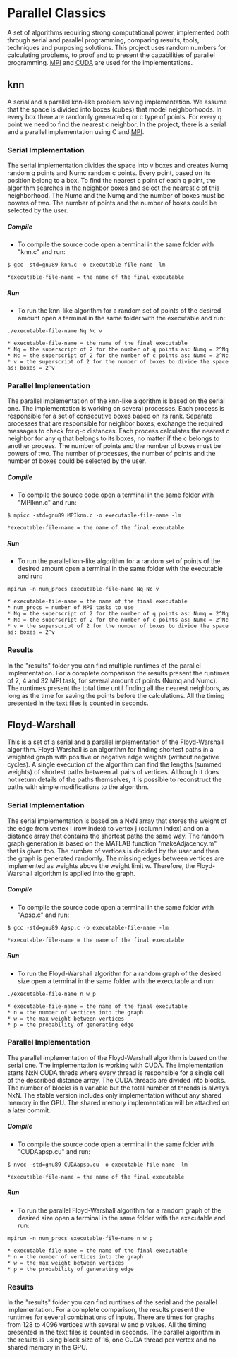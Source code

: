 
# Parallel Classics
A set of algorithms requiring strong computational power, implemented both through serial and parallel programming, comparing results, tools, techniques and purposing solutions. This project uses random numbers for calculating problems, to proof and to present the capabilities of parallel programming. [MPI](https://www.open-mpi.org/) and [CUDA](https://developer.nvidia.com/cuda-zone) are used for the implementations.


## knn
A serial and a parallel knn-like problem solving implementation. We assume that the space is divided into boxes (cubes) that model neighborhoods. In every box there are randomly generated q or c type of points. For every q point we need to find the nearest c neighbor. In the project, there is a serial and a parallel implementation using C and [MPI](https://www.open-mpi.org/).

### Serial Implementation
The serial implementation divides the space into v boxes and creates Numq random q points and Numc random c points. Every point, based on its position belong to a box. To find the nearest c point of each q point, the algorithm searches in the neighbor boxes and select the nearest c of this neighborhood. The Numc and the Numq and the number of boxes must be powers of two. The number of points and the number of boxes could be selected by the user.

##### Compile
- To compile the source code open a terminal in the same folder with "knn.c" and run:

```$ gcc -std=gnu89 knn.c -o executable-file-name -lm```

	*executable-file-name = the name of the final executable

##### Run
- To run the knn-like algorithm for a random set of points of the desired amount open a terminal in the same folder with the executable and run:

```./executable-file-name Nq Nc v```
	
	* executable-file-name = the name of the final executable
	* Nq = the superscript of 2 for the number of q points as: Numq = 2^Nq
	* Nc = the superscript of 2 for the number of c points as: Numc = 2^Nc
	* v = the superscript of 2 for the number of boxes to divide the space as: boxes = 2^v


### Parallel Implementation
The parallel implementation of the knn-like algorithm is based on the serial one. The implementation is working on several processes. Each process is responsible for a set of consecutive boxes based on its rank. Separate processes that are responsible for neighbor boxes, exchange the required messages to check for q-c distances. Each process calculates the nearest c neighbor for any q that belongs to its boxes, no matter if the c belongs to another process. The number of points and the number of boxes must be powers of two. The number of processes, the number of points and the number of boxes could be selected by the user.
 
##### Compile
- To compile the source code open a terminal in the same folder with "MPIknn.c" and run:

```$ mpicc -std=gnu89 MPIknn.c -o executable-file-name -lm```

	*executable-file-name = the name of the final executable

##### Run
- To run the parallel knn-like algorithm for a random set of points of the desired amount open a terminal in the same folder with the executable and run:

```mpirun -n num_procs executable-file-name Nq Nc v```
	
	* executable-file-name = the name of the final executable
	* num_procs = number of MPI tasks to use
	* Nq = the superscript of 2 for the number of q points as: Numq = 2^Nq
	* Nc = the superscript of 2 for the number of c points as: Numc = 2^Nc
	* v = the superscript of 2 for the number of boxes to divide the space as: boxes = 2^v


### Results
In the "results" folder you can find multiple runtimes of the parallel implementation. For a complete comparison the results present the runtimes of 2, 4 and 32 MPI task, for several amount of points (Numq and Numc). The runtimes present the total time until finding all the nearest neighbors, as long as the time for saving the points before the calculations. All the timing presented in the text files is counted in seconds.


## Floyd-Warshall
This is a set of a serial and a parallel implementation of the Floyd-Warshall algorithm. Floyd-Warshall is an algorithm for finding shortest paths in a weighted graph with positive or negative edge weights (without negative cycles). A single execution of the algorithm can find the lengths (summed weights) of shortest paths between all pairs of vertices. Although it does not return details of the paths themselves, it is possible to reconstruct the paths with simple modifications to the algorithm.

### Serial Implementation
The serial implementation is based on a NxN array that stores the weight of the edge from vertex i (row index) to vertex j (column index) and on a distance array that contains the shortest paths the same way. The random graph generation is based on the MATLAB function "makeAdjacency.m" that is given too. The number of vertices is decided by the user and then the graph is generated randomly. The missing edges between vertices are implemented as weights above the weight limit w. Therefore, the Floyd-Warshall algorithm is applied into the graph.


##### Compile
- To compile the source code open a terminal in the same folder with "Apsp.c" and run:

```$ gcc -std=gnu89 Apsp.c -o executable-file-name -lm```

	*executable-file-name = the name of the final executable

##### Run
- To run the Floyd-Warshall algorithm for a random graph of the desired size open a terminal in the same folder with the executable and run:

```./executable-file-name n w p```
	
	* executable-file-name = the name of the final executable
	* n = the number of vertices into the graph
	* w = the max weight between vertices
	* p = the probability of generating edge


### Parallel Implementation
The parallel implementation of the Floyd-Warshall algorithm is based on the serial one. The implementation is working with CUDA. The implementation starts NxN CUDA threds where every thread is responsible for a single cell of the described distance array. The CUDA threads are divided into blocks. The number of blocks is a variable but the total number of threads is always NxN. The stable version includes only implementation without any shared memory in the GPU. The shared memory implementation will be attached on a later commit.
 
##### Compile
- To compile the source code open a terminal in the same folder with "CUDAapsp.cu" and run:

```$ nvcc -std=gnu89 CUDAapsp.cu -o executable-file-name -lm```

	*executable-file-name = the name of the final executable

##### Run
- To run the parallel Floyd-Warshall algorithm for a random graph of the desired size open a terminal in the same folder with the executable and run:

```mpirun -n num_procs executable-file-name n w p```
	
	* executable-file-name = the name of the final executable
	* n = the number of vertices into the graph
	* w = the max weight between vertices
	* p = the probability of generating edge


### Results
In the "results" folder you can find runtimes of the serial and the parallel implementation. For a complete comparison, the results present the runtimes for several combinations of inputs. There are times for graphs from 128 to 4096 vertices with several w and p values. All the timing presented in the text files is counted in seconds. The parallel algorithm in the results is using block size of 16, one CUDA thread per vertex and no shared memory in the GPU.
